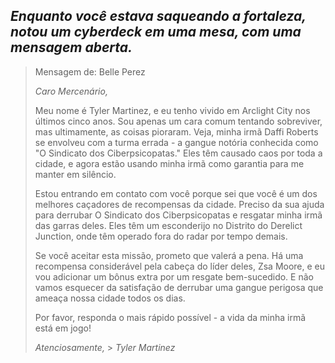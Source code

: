 ## _Enquanto você estava saqueando a fortaleza, notou um cyberdeck em uma mesa, com uma mensagem aberta._

> Mensagem de: Belle Perez
>
> _Caro Mercenário,_
>
> Meu nome é Tyler Martinez, e eu tenho vivido em Arclight City nos últimos cinco anos. Sou apenas um cara comum tentando sobreviver, mas ultimamente, as coisas pioraram. Veja, minha irmã Daffi Roberts se envolveu com a turma errada - a gangue notória conhecida como "O Sindicato dos Ciberpsicopatas." Eles têm causado caos por toda a cidade, e agora estão usando minha irmã como garantia para me manter em silêncio.
>
> Estou entrando em contato com você porque sei que você é um dos melhores caçadores de recompensas da cidade. Preciso da sua ajuda para derrubar O Sindicato dos Ciberpsicopatas e resgatar minha irmã das garras deles. Eles têm um esconderijo no Distrito do Derelict Junction, onde têm operado fora do radar por tempo demais.
>
> Se você aceitar esta missão, prometo que valerá a pena. Há uma recompensa considerável pela cabeça do líder deles, Zsa Moore, e eu vou adicionar um bônus extra por um resgate bem-sucedido. E não vamos esquecer da satisfação de derrubar uma gangue perigosa que ameaça nossa cidade todos os dias.
>
> Por favor, responda o mais rápido possível - a vida da minha irmã está em jogo!
>
> _Atenciosamente,_ > _Tyler Martinez_

